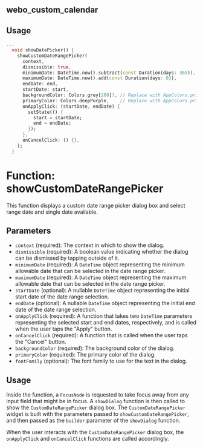 ## webo_custom_calendar
## Usage

```dart
...
  void showDatePicker() {
    showCustomDateRangePicker(
      context,
      dismissible: true,
      minimumDate: DateTime.now().subtract(const Duration(days: 365)),
      maximumDate: DateTime.now().add(const Duration(days: 0)),
      endDate: end,
      startDate: start,
      backgroundColor: Colors.grey[200]!, // Replace with AppColors.primaryShade1
      primaryColor: Colors.deepPurple,    // Replace with AppColors.primaryShade9
      onApplyClick: (startDate, endDate) {
        setState(() {
          start = startDate;
          end = endDate;
        });
      },
      onCancelClick: () {},
    );
  }
```

# Function: showCustomDateRangePicker

This function displays a custom date range picker dialog box and select range date and single date available.

## Parameters

- `context` (required): The context in which to show the dialog.
- `dismissible` (required): A boolean value indicating whether the dialog can be dismissed by tapping outside of it.
- `minimumDate` (required): A `DateTime` object representing the minimum allowable date that can be selected in the date range picker.
- `maximumDate` (required): A `DateTime` object representing the maximum allowable date that can be selected in the date range picker.
- `startDate` (optional): A nullable `DateTime` object representing the initial start date of the date range selection.
- `endDate` (optional): A nullable `DateTime` object representing the initial end date of the date range selection.
- `onApplyClick` (required): A function that takes two `DateTime` parameters representing the selected start and end dates, respectively, and is called when the user taps the "Apply" button.
- `onCancelClick` (required): A function that is called when the user taps the "Cancel" button.
- `backgroundColor` (required): The background color of the dialog.
- `primaryColor` (required): The primary color of the dialog.
- `fontFamily` (optional): The font family to use for the text in the dialog.

## Usage

Inside the function, a `FocusNode` is requested to take focus away from any input field that might be in focus. A `showDialog` function is then called to show the `CustomDateRangePicker` dialog box. The `CustomDateRangePicker` widget is built with the parameters passed to `showCustomDateRangePicker`, and then passed as the `builder` parameter of the `showDialog` function.

When the user interacts with the `CustomDateRangePicker` dialog box, the `onApplyClick` and `onCancelClick` functions are called accordingly.

